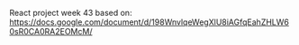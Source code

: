 React project week 43
based on: https://docs.google.com/document/d/198WnvlqeWegXlU8iAGfqEahZHLW60sR0CA0RA2EOMcM/
